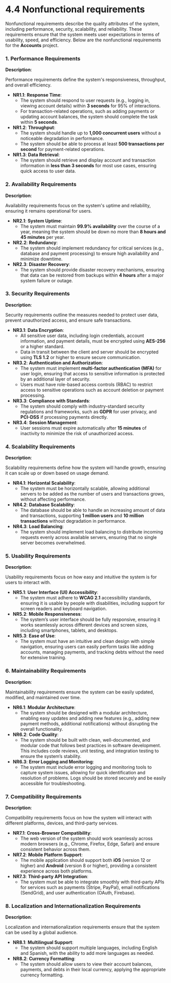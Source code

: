# 4.4 Nonfunctional requirements

Nonfunctional requirements describe the quality attributes of the system, including performance, security, scalability, and reliability. These requirements ensure that the system meets user expectations in terms of usability, speed, and efficiency. Below are the nonfunctional requirements for the **Accounts** project.

### **1. Performance Requirements**

**Description**:

Performance requirements define the system's responsiveness, throughput, and overall efficiency.

- **NR1.1**: **Response Time**:
    - The system should respond to user requests (e.g., logging in, viewing account details) within **3 seconds** for 95% of interactions.
    - For transaction-related operations, such as adding payments or updating account balances, the system should complete the task within **5 seconds**.
- **NR1.2**: **Throughput**:
    - The system should handle up to **1,000 concurrent users** without a noticeable degradation in performance.
    - The system should be able to process at least **500 transactions per second** for payment-related operations.
- **NR1.3**: **Data Retrieval**:
    - The system should retrieve and display account and transaction information in **less than 3 seconds** for most use cases, ensuring quick access to user data.

### **2. Availability Requirements**

**Description**:

Availability requirements focus on the system's uptime and reliability, ensuring it remains operational for users.

- **NR2.1**: **System Uptime**:
    - The system must maintain **99.9% availability** over the course of a year, meaning the system should be down no more than **8 hours and 45 minutes** per year.
- **NR2.2**: **Redundancy**:
    - The system should implement redundancy for critical services (e.g., database and payment processing) to ensure high availability and minimize downtime.
- **NR2.3**: **Disaster Recovery**:
    - The system should provide disaster recovery mechanisms, ensuring that data can be restored from backups within **4 hours** after a major system failure or outage.

### **3. Security Requirements**

**Description**:

Security requirements outline the measures needed to protect user data, prevent unauthorized access, and ensure safe transactions.

- **NR3.1**: **Data Encryption**:
    - All sensitive user data, including login credentials, account information, and payment details, must be encrypted using **AES-256** or a higher standard.
    - Data in transit between the client and server should be encrypted using **TLS 1.2** or higher to ensure secure communication.
- **NR3.2**: **Authentication and Authorization**:
    - The system must implement **multi-factor authentication (MFA)** for user login, ensuring that access to sensitive information is protected by an additional layer of security.
    - Users must have role-based access controls (RBAC) to restrict access to sensitive operations such as account deletion or payment processing.
- **NR3.3**: **Compliance with Standards**:
    - The system should comply with industry-standard security regulations and frameworks, such as **GDPR** for user privacy, and **PCI-DSS** if processing payments directly.
- **NR3.4**: **Session Management**:
    - User sessions must expire automatically after **15 minutes** of inactivity to minimize the risk of unauthorized access.

### **4. Scalability Requirements**

**Description**:

Scalability requirements define how the system will handle growth, ensuring it can scale up or down based on usage demand.

- **NR4.1**: **Horizontal Scalability**:
    - The system must be horizontally scalable, allowing additional servers to be added as the number of users and transactions grows, without affecting performance.
- **NR4.2**: **Database Scalability**:
    - The database should be able to handle an increasing amount of data and transactions, supporting **1 million users** and **10 million transactions** without degradation in performance.
- **NR4.3**: **Load Balancing**:
    - The system should implement load balancing to distribute incoming requests evenly across available servers, ensuring that no single server becomes overwhelmed.

### **5. Usability Requirements**

**Description**:

Usability requirements focus on how easy and intuitive the system is for users to interact with.

- **NR5.1**: **User Interface (UI) Accessibility**:
    - The system must adhere to **WCAG 2.1** accessibility standards, ensuring it is usable by people with disabilities, including support for screen readers and keyboard navigation.
- **NR5.2**: **Mobile Responsiveness**:
    - The system’s user interface should be fully responsive, ensuring it works seamlessly across different devices and screen sizes, including smartphones, tablets, and desktops.
- **NR5.3**: **Ease of Use**:
    - The system must have an intuitive and clean design with simple navigation, ensuring users can easily perform tasks like adding accounts, managing payments, and tracking debts without the need for extensive training.

### **6. Maintainability Requirements**

**Description**:

Maintainability requirements ensure the system can be easily updated, modified, and maintained over time.

- **NR6.1**: **Modular Architecture**:
    - The system should be designed with a modular architecture, enabling easy updates and adding new features (e.g., adding new payment methods, additional notifications) without disrupting the overall functionality.
- **NR6.2**: **Code Quality**:
    - The system should be built with clean, well-documented, and modular code that follows best practices in software development. This includes code reviews, unit testing, and integration testing to ensure the system’s stability.
- **NR6.3**: **Error Logging and Monitoring**:
    - The system must include error logging and monitoring tools to capture system issues, allowing for quick identification and resolution of problems. Logs should be stored securely and be easily accessible for troubleshooting.

### **7. Compatibility Requirements**

**Description**:

Compatibility requirements focus on how the system will interact with different platforms, devices, and third-party services.

- **NR7.1**: **Cross-Browser Compatibility**:
    - The web version of the system should work seamlessly across modern browsers (e.g., Chrome, Firefox, Edge, Safari) and ensure consistent behavior across them.
- **NR7.2**: **Mobile Platform Support**:
    - The mobile application should support both **iOS** (version 12 or higher) and **Android** (version 8 or higher), providing a consistent experience across both platforms.
- **NR7.3**: **Third-party API Integration**:
    - The system must be able to integrate smoothly with third-party APIs for services such as payments (Stripe, PayPal), email notifications (SendGrid), and user authentication (OAuth, Firebase).

### **8. Localization and Internationalization Requirements**

**Description**:

Localization and internationalization requirements ensure that the system can be used by a global audience.

- **NR8.1**: **Multilingual Support**:
    - The system should support multiple languages, including English and Spanish, with the ability to add more languages as needed.
- **NR8.2**: **Currency Formatting**:
    - The system should allow users to view their account balances, payments, and debts in their local currency, applying the appropriate currency formatting.